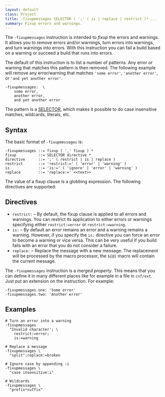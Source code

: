 ```yaml
---
layout: default
class: Project
title: -fixupmessages SELECTOR ( ';' ( is | replace | restrict )* ... 
summary: Fixup errors and warnings. 
---
```


The `-fixupmessages` instruction is intended to _fixup_ the errors and warnings. It allows you to remove errors and/or warnings, turn errors into warnings, and turn warnings into errors. With this instruction you can fail a build based on a warning or succeed a build that runs into errors.

The default of this instruction is to list a number of patterns. Any error or warning that matches this pattern is then removed. The following example will remove any  error/warning that matches `'some error'`, `'another error'`, or `'and yet another error'`.

	-fixupmessages:  \
		some error, 
		another error, 
		and yet another error

The pattern is a [SELECTOR][1], which makes it possible to do case insensitive matches, wildcards, literals, etc.

## Syntax

The basic format of `-fixupmessages` is:

	-fixupmessages ::= fixup ( ',' fixup ) *
	fixup          ::= SELECTOR directive *
	directive      ::= ';' ( restrict | is | replace )
	restrict       ::= 'restrict:=' ( 'error' | 'warning' )
	is             ::= 'is:=' ( 'ignore' | 'error' | 'warning' )
	replace        ::= 'replace:=' <<text>> 


The value of a fixup clause is a globbing expression. The following directives are supported:

## Directives

* `restrict:` – By default, the fixup clause is applied to all errors and warnings. You can restrict its application to either errors or warnings specifying either `restrict:=error` or `restrict:=warning`.
* `is:` – By default an error remains an error and a warning remains a warning. However, if you specify the `is:` directive you can force an error to become a warning or vice versa. This can be very useful if you build fails with an error that you do not consider a failure.
* `replace:` – Replace the message with a new message. The replacement will be processed by the macro processor, the `${@}` macro will contain the current message.

The `-fixupmessages` instruction is a _merged property_. This means that you can define it in many different places like for example in a file in `cnf/ext`. Just put an extension on the instruction. For example:

	-fixupmessages.one: 'Some error'
	-fixupmessages.two: 'Another error'

## Examples

	# Turn an error into a warning
	-fixupmessages
	  "Invalid character'; \
	    restrict:=error;
	    is:=warning
  
	# Replace a message
	-fixupmessages \
	  "split";replace:=broken
	  
	# Ignore case by appending :i
	-fixupmessages \
	  "case insensitive:i"
	
	# Wildcards
	-fixupmessages \
	  "prefix*suffix"
	
[1]: http://bnd.bndtools.org/chapters/820-instructions.html#selector
